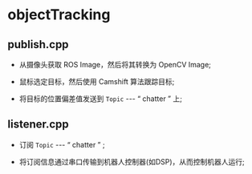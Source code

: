 # objectTracking

## **publish.cpp**
- 从摄像头获取 ROS Image，然后将其转换为 OpenCV Image;

- 鼠标选定目标，然后使用 Camshift 算法跟踪目标;

- 将目标的位置偏差值发送到 `Topic` --- “ chatter ” 上;

## **listener.cpp**
- 订阅 `Topic` --- “ chatter ” ;

- 将订阅信息通过串口传输到机器人控制器(如DSP)，从而控制机器人运行;

